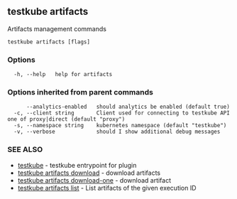 ## testkube artifacts

Artifacts management commands

```
testkube artifacts [flags]
```

### Options

```
  -h, --help   help for artifacts
```

### Options inherited from parent commands

```
      --analytics-enabled   should analytics be enabled (default true)
  -c, --client string       Client used for connecting to testkube API one of proxy|direct (default "proxy")
  -s, --namespace string    kubernetes namespace (default "testkube")
  -v, --verbose             should I show additional debug messages
```

### SEE ALSO

* [testkube](testkube.md)	 - testkube entrypoint for plugin
* [testkube artifacts download](testkube_artifacts_download.md)	 - download artifacts
* [testkube artifacts download-one](testkube_artifacts_download-one.md)	 - download artifact
* [testkube artifacts list](testkube_artifacts_list.md)	 - List artifacts of the given execution ID

